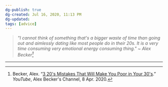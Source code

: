 ```yaml
---
dg-publish: true
dg-created: Jul 16, 2020, 11:13 PM
dg-updated: 
tags: [advice]
---
```


> *"I cannot think of something that's a bigger waste of time than going out and aimlessly dating like most people do in their 20s. It is a very time consuming very emotional energy consuming thing." ~ Alex Becker[^1]*


---
[^1]: Becker, Alex. “[3 20's Mistakes That Will Make You Poor in Your 30's](https://youtu.be/eVgFzmC2lAI?t=798).” _YouTube_, Alex Becker's Channel, 8 Apr. 2020.